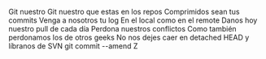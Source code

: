 Git nuestro
Git nuestro que estas en los repos Comprimidos sean tus commits
Venga a nosotros tu log
En el local como en el remote
Danos hoy nuestro pull de cada día
Perdona nuestros conflictos
Como también perdonamos los de otros geeks No nos dejes caer en detached HEAD
y líbranos de SVN
git commit --amend
Z
